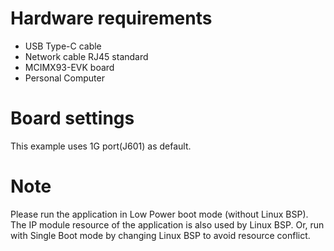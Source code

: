 Hardware requirements
===================
- USB Type-C cable
- Network cable RJ45 standard
- MCIMX93-EVK board
- Personal Computer

Board settings
============
This example uses 1G port(J601) as default.

Note
====
Please run the application in Low Power boot mode (without Linux BSP).
The IP module resource of the application is also used by Linux BSP.
Or, run with Single Boot mode by changing Linux BSP to avoid resource
conflict.

